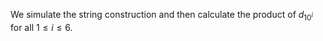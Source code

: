 We simulate the string construction and then calculate the product of $d_{10^i}$ for all $1 \leq i \leq 6$.